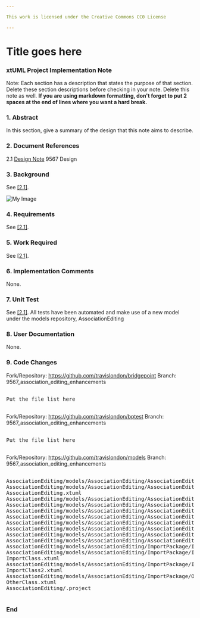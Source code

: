 ```yaml
---

This work is licensed under the Creative Commons CC0 License

---
```


# Title goes here
### xtUML Project Implementation Note

Note: Each section has a description that states the purpose of that section.
Delete these section descriptions before checking in your note.  Delete this
note as well. __If you are using markdown formatting, don't forget to put 2 
spaces at the end of lines where you want a hard break.__

### 1. Abstract

In this section, give a summary of the design that this note aims to
describe.

### 2. Document References

<a id="2.1"></a>2.1 [Design Note](https://github.com/travislondon/bridgepoint/blob/master/doc-bridgepoint/notes/9567_association_editing_enhancements/9567_association_editing_enhancements.dnt.md) 9567 Design      

### 3. Background

See [[2.1]](2.1).  

![My Image](myimage.jpg)

### 4. Requirements

See [[2.1]](2.1).  

### 5. Work Required

See [[2.1]](2.1).  

### 6. Implementation Comments

None.

### 7. Unit Test

See [[2.1]](2.1).  All tests have been automated and make use of a new model under the models repository, AssociationEditing  

### 8. User Documentation

None.   

### 9. Code Changes

Fork/Repository: https://github.com/travislondon/bridgepoint
Branch: 9567_association_editing_enhancements

<pre>

Put the file list here 

</pre>

Fork/Repository: https://github.com/travislondon/bptest
Branch: 9567_association_editing_enhancements

<pre>

Put the file list here 

</pre>

Fork/Repository: https://github.com/travislondon/models
Branch: 9567_association_editing_enhancements

<pre>

AssociationEditing/models/AssociationEditing/AssociationEditing.xtuml
AssociationEditing/models/AssociationEditing/AssociationEditing/
AssociationEditing.xtuml
AssociationEditing/models/AssociationEditing/AssociationEditing/A/A.xtuml
AssociationEditing/models/AssociationEditing/AssociationEditing/B/B.xtuml
AssociationEditing/models/AssociationEditing/AssociationEditing/C/C.xtuml
AssociationEditing/models/AssociationEditing/AssociationEditing/D/D.xtuml
AssociationEditing/models/AssociationEditing/AssociationEditing/E/E.xtuml
AssociationEditing/models/AssociationEditing/AssociationEditing/F/F.xtuml
AssociationEditing/models/AssociationEditing/AssociationEditing/G/G.xtuml
AssociationEditing/models/AssociationEditing/AssociationEditing/H/H.xtuml
AssociationEditing/models/AssociationEditing/ImportPackage/ImportPackage.xtuml
AssociationEditing/models/AssociationEditing/ImportPackage/ImportClass/
ImportClass.xtuml
AssociationEditing/models/AssociationEditing/ImportPackage/ImportClass2/
ImportClass2.xtuml
AssociationEditing/models/AssociationEditing/ImportPackage/OtherClass/
OtherClass.xtuml
AssociationEditing/.project

</pre>

### End

